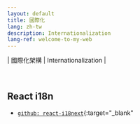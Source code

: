 ```yaml
---
layout: default
title: 國際化
lang: zh-tw
description: Internationalization
lang-ref: welcome-to-my-web
---
```




| 國際化架構 | Internationalization |

<br>

## React i18n

* [`github: react-i18next`](https://github.com/i18next/react-i18next){:target="_blank"